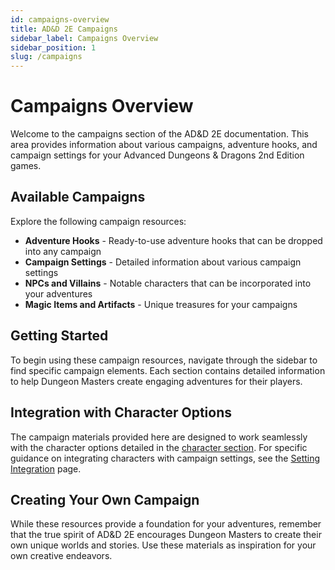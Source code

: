 ```yaml
---
id: campaigns-overview
title: AD&D 2E Campaigns
sidebar_label: Campaigns Overview
sidebar_position: 1
slug: /campaigns
---
```


# Campaigns Overview

Welcome to the campaigns section of the AD&D 2E documentation. This area provides information about various campaigns, adventure hooks, and campaign settings for your Advanced Dungeons & Dragons 2nd Edition games.

## Available Campaigns

Explore the following campaign resources:

- **Adventure Hooks** - Ready-to-use adventure hooks that can be dropped into any campaign
- **Campaign Settings** - Detailed information about various campaign settings
- **NPCs and Villains** - Notable characters that can be incorporated into your adventures
- **Magic Items and Artifacts** - Unique treasures for your campaigns

## Getting Started

To begin using these campaign resources, navigate through the sidebar to find specific campaign elements. Each section contains detailed information to help Dungeon Masters create engaging adventures for their players.

## Integration with Character Options

The campaign materials provided here are designed to work seamlessly with the character options detailed in the [character section](/docs/character/). For specific guidance on integrating characters with campaign settings, see the [Setting Integration](/docs/character/setting-integration) page.

## Creating Your Own Campaign

While these resources provide a foundation for your adventures, remember that the true spirit of AD&D 2E encourages Dungeon Masters to create their own unique worlds and stories. Use these materials as inspiration for your own creative endeavors.
